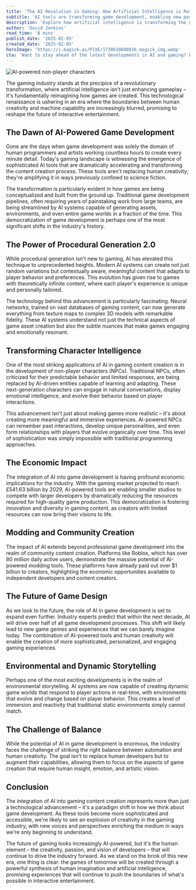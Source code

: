 ```yaml
---
title: 'The AI Revolution in Gaming: How Artificial Intelligence is Reshaping Content Creation'
subtitle: 'AI tools are transforming game development, enabling new possibilities in interactive entertainment'
description: 'Explore how artificial intelligence is transforming the gaming industry, from AI-powered development tools to dynamic storytelling and advanced NPCs. Discover the democratization of game development and the unprecedented creative possibilities enabled by this technological renaissance.'
author: 'David Jenkins'
read_time: '8 mins'
publish_date: '2025-02-03'
created_date: '2025-02-03'
heroImage: 'https://i.magick.ai/PIXE/1738610680816_magick_img.webp'
cta: 'Want to stay ahead of the latest developments in AI and gaming? Follow us on LinkedIn for exclusive insights, expert analysis, and breaking news about the future of interactive entertainment.'
---
```


![AI-powered non-player characters](https://i.magick.ai/PIXE/1738610680819_magick_img.webp)

The gaming industry stands at the precipice of a revolutionary transformation, where artificial intelligence isn't just enhancing gameplay – it's fundamentally reimagining how games are created. This technological renaissance is ushering in an era where the boundaries between human creativity and machine capability are increasingly blurred, promising to reshape the future of interactive entertainment.

## The Dawn of AI-Powered Game Development

Gone are the days when game development was solely the domain of human programmers and artists working countless hours to create every minute detail. Today's gaming landscape is witnessing the emergence of sophisticated AI tools that are dramatically accelerating and transforming the content creation process. These tools aren't replacing human creativity; they're amplifying it in ways previously confined to science fiction.

The transformation is particularly evident in how games are being conceptualized and built from the ground up. Traditional game development pipelines, often requiring years of painstaking work from large teams, are being streamlined by AI systems capable of generating assets, environments, and even entire game worlds in a fraction of the time. This democratization of game development is perhaps one of the most significant shifts in the industry's history.

## The Power of Procedural Generation 2.0

While procedural generation isn't new to gaming, AI has elevated this technique to unprecedented heights. Modern AI systems can create not just random variations but contextually aware, meaningful content that adapts to player behavior and preferences. This evolution has given rise to games with theoretically infinite content, where each player's experience is unique and personally tailored.

The technology behind this advancement is particularly fascinating. Neural networks, trained on vast databases of gaming content, can now generate everything from texture maps to complex 3D models with remarkable fidelity. These AI systems understand not just the technical aspects of game asset creation but also the subtle nuances that make games engaging and emotionally resonant.

## Transforming Character Intelligence

One of the most striking applications of AI in gaming content creation is in the development of non-player characters (NPCs). Traditional NPCs, often criticized for their predictable behavior and limited responses, are being replaced by AI-driven entities capable of learning and adapting. These next-generation characters can engage in natural conversations, display emotional intelligence, and evolve their behavior based on player interactions.

This advancement isn't just about making games more realistic – it's about creating more meaningful and immersive experiences. AI-powered NPCs can remember past interactions, develop unique personalities, and even form relationships with players that evolve organically over time. This level of sophistication was simply impossible with traditional programming approaches.

## The Economic Impact

The integration of AI into game development is having profound economic implications for the industry. With the gaming market projected to reach £541.63 billion by 2029, AI-powered tools are enabling smaller studios to compete with larger developers by dramatically reducing the resources required for high-quality game production. This democratization is fostering innovation and diversity in gaming content, as creators with limited resources can now bring their visions to life.

## Modding and Community Creation

The impact of AI extends beyond professional game development into the realm of community content creation. Platforms like Roblox, which has over 80 million daily active users, demonstrate the massive potential of AI-powered modding tools. These platforms have already paid out over $1 billion to creators, highlighting the economic opportunities available to independent developers and content creators.

## The Future of Game Design

As we look to the future, the role of AI in game development is set to expand even further. Industry experts predict that within the next decade, AI will drive over half of all game development processes. This shift will likely lead to new game genres and experiences that we can barely imagine today. The combination of AI-powered tools and human creativity will enable the creation of more sophisticated, personalized, and engaging gaming experiences.

## Environmental and Dynamic Storytelling

Perhaps one of the most exciting developments is in the realm of environmental storytelling. AI systems are now capable of creating dynamic game worlds that respond to player actions in real-time, with environments that evolve and change based on player behavior. This creates a level of immersion and reactivity that traditional static environments simply cannot match.

## The Challenge of Balance

While the potential of AI in game development is enormous, the industry faces the challenge of striking the right balance between automation and human creativity. The goal isn't to replace human developers but to augment their capabilities, allowing them to focus on the aspects of game creation that require human insight, emotion, and artistic vision.

## Conclusion

The integration of AI into gaming content creation represents more than just a technological advancement – it's a paradigm shift in how we think about game development. As these tools become more sophisticated and accessible, we're likely to see an explosion of creativity in the gaming industry, with new voices and perspectives enriching the medium in ways we're only beginning to understand.

The future of gaming looks increasingly AI-powered, but it's the human element – the creativity, passion, and vision of developers – that will continue to drive the industry forward. As we stand on the brink of this new era, one thing is clear: the games of tomorrow will be created through a powerful synthesis of human imagination and artificial intelligence, promising experiences that will continue to push the boundaries of what's possible in interactive entertainment.